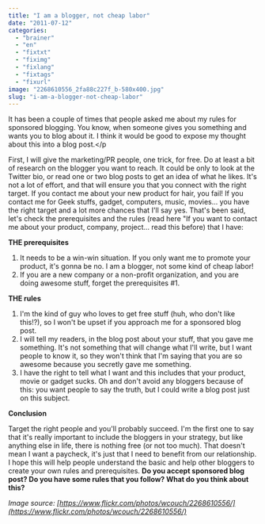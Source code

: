 ```yaml
---
title: "I am a blogger, not cheap labor"
date: "2011-07-12"
categories: 
  - "brainer"
  - "en"
  - "fixtxt"
  - "fiximg"
  - "fixlang"
  - "fixtags"
  - "fixurl"
image: "2268610556_2fa88c227f_b-580x400.jpg"
slug: "i-am-a-blogger-not-cheap-labor"
---
```


It has been a couple of times that people asked me about my rules for sponsored blogging. You know, when someone gives you something and wants you to blog about it. I think it would be good to expose my thought about this into a blog post.</p

First, I will give the marketing/PR people, one trick, for free. Do at least a bit of research on the blogger you want to reach. It could be only to look at the Twitter bio, or read one or two blog posts to get an idea of what he likes. It's not a lot of effort, and that will ensure you that you connect with the right target. If you contact me about your new product for hair, you fail! If you contact me for Geek stuffs, gadget, computers, music, movies... you have the right target and a lot more chances that I'll say yes. That's been said, let's check the prerequisites and the rules (read here "If you want to contact me about your product, company, project... read this before) that I have:

**THE prerequisites**

1. It needs to be a win-win situation. If you only want me to promote your product, it's gonna be no. I am a blogger, not some kind of cheap labor!
2. If you are a new company or a non-profit organization, and you are doing awesome stuff, forget the prerequisites #1.

**THE rules**

1. I'm the kind of guy who loves to get free stuff (huh, who don't like this!?), so I won't be upset if you approach me for a sponsored blog post.
2. I will tell my readers, in the blog post about your stuff, that you gave me something. It's not something that will change what I'll write, but I want people to know it, so they won't think that I'm saying that you are so awesome because you secretly gave me something.
3. I have the right to tell what I want and this includes that your product, movie or gadget sucks. Oh and don't avoid any bloggers because of this: you want people to say the truth, but I could write a blog post just on this subject.

**Conclusion**

Target the right people and you'll probably succeed. I'm the first one to say that it's really important to include the bloggers in your strategy, but like anything else in life, there is nothing free (or not too much). That doesn't mean I want a paycheck, it's just that I need to benefit from our relationship. I hope this will help people understand the basic and help other bloggers to create your own rules and prerequisites. **Do you accept sponsored blog post? Do you have some rules that you follow? What do you think about this?**

_Image source: [https://www.flickr.com/photos/wcouch/2268610556/](https://www.flickr.com/photos/wcouch/2268610556/)_
